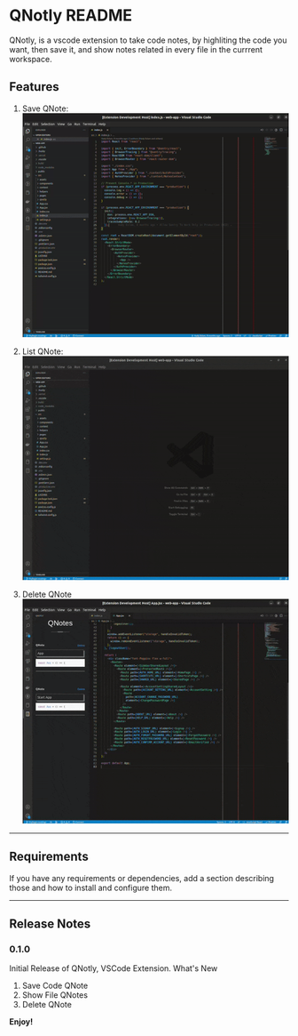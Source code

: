 # QNotly README

QNotly, is a vscode extension to take code notes, by highliting the code you want, then save it, and show notes related in every file in the currrent workspace.

## Features

1. Save QNote:
![Add QNotes](images/AddQNotes.gif)

2. List QNote:
![Show File QNotes](images/ShowQNotes.gif)

3. Delete QNote
![Delete QNote](images/DeleteQNote.gif)


---
## Requirements

If you have any requirements or dependencies, add a section describing those and how to install and configure them.


---
## Release Notes

### 0.1.0
Initial Release of QNotly, VSCode Extension.
What's New
1. Save Code QNote
2. Show File QNotes
3. Delete QNote

**Enjoy!**

